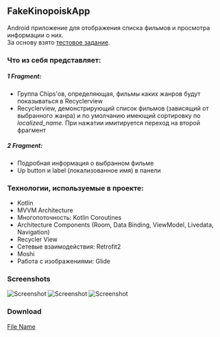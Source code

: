 ## FakeKinopoiskApp

Android приложение для отображения списка фильмов и просмотра информации о них. 
<br>
За основу взято [тестовое задание](https://docs.google.com/document/d/1syJtP2kFDXX8XROuvDpk3jajWeRz_QkR7gho9eFD1Y4/edit?usp=sharing).

### Что из себя представляет:

  ##### 1 Fragment:
  * Группа Chips'ов, определяющая, фильмы каких жанров будут показываться в Recyclerview
  * Recyclerview, демонстрирующий список фильмов (зависящий от выбранного жанра) и по умолчанию имеющий сортировку по _localized_name_. При нажатии имитируется переход на второй фрагмент

  ##### 2 Fragment:
  * Подробная информация о выбранном фильме
  * Up button и label (локализованное имя) в панели


### Технологии, используемые в проекте:
* Kotlin
* MVVM Architecture
* Многопоточность: Kotlin Coroutines
* Architecture Components (Room, Data Binding, ViewModel, Livedata, Navigation)
* Recycler View
* Сетевые взаимодействия: Retrofit2
* Moshi
* Работа с изображениями: Glide

### Screenshots

![Screenshot](https://i.postimg.cc/3w2fzcJS/Screenshot-1630217660.png)
![Screenshot](https://i.postimg.cc/K8kHDzXy/Screenshot-1630217674.png)
![Screenshot](https://i.postimg.cc/X7vhXLQq/Screenshot-1630217655.png)

### Download
[File Name](https://github.com/Codredi/FakeKinopoiskApp/blob/master/preview_images/FakeKinopoisk.apk?raw=true)

